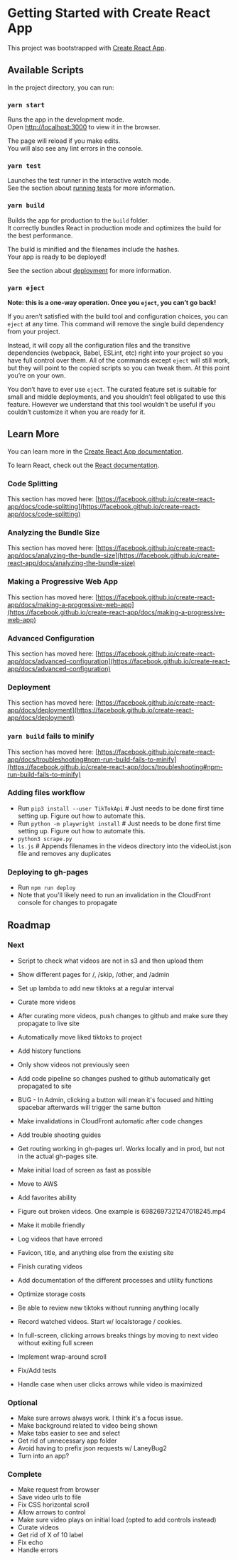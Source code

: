 # Getting Started with Create React App

This project was bootstrapped with [Create React App](https://github.com/facebook/create-react-app).

## Available Scripts

In the project directory, you can run:

### `yarn start`

Runs the app in the development mode.\
Open [http://localhost:3000](http://localhost:3000) to view it in the browser.

The page will reload if you make edits.\
You will also see any lint errors in the console.

### `yarn test`

Launches the test runner in the interactive watch mode.\
See the section about [running tests](https://facebook.github.io/create-react-app/docs/running-tests) for more information.

### `yarn build`

Builds the app for production to the `build` folder.\
It correctly bundles React in production mode and optimizes the build for the best performance.

The build is minified and the filenames include the hashes.\
Your app is ready to be deployed!

See the section about [deployment](https://facebook.github.io/create-react-app/docs/deployment) for more information.

### `yarn eject`

**Note: this is a one-way operation. Once you `eject`, you can’t go back!**

If you aren’t satisfied with the build tool and configuration choices, you can `eject` at any time. This command will remove the single build dependency from your project.

Instead, it will copy all the configuration files and the transitive dependencies (webpack, Babel, ESLint, etc) right into your project so you have full control over them. All of the commands except `eject` will still work, but they will point to the copied scripts so you can tweak them. At this point you’re on your own.

You don’t have to ever use `eject`. The curated feature set is suitable for small and middle deployments, and you shouldn’t feel obligated to use this feature. However we understand that this tool wouldn’t be useful if you couldn’t customize it when you are ready for it.

## Learn More

You can learn more in the [Create React App documentation](https://facebook.github.io/create-react-app/docs/getting-started).

To learn React, check out the [React documentation](https://reactjs.org/).

### Code Splitting

This section has moved here: [https://facebook.github.io/create-react-app/docs/code-splitting](https://facebook.github.io/create-react-app/docs/code-splitting)

### Analyzing the Bundle Size

This section has moved here: [https://facebook.github.io/create-react-app/docs/analyzing-the-bundle-size](https://facebook.github.io/create-react-app/docs/analyzing-the-bundle-size)

### Making a Progressive Web App

This section has moved here: [https://facebook.github.io/create-react-app/docs/making-a-progressive-web-app](https://facebook.github.io/create-react-app/docs/making-a-progressive-web-app)

### Advanced Configuration

This section has moved here: [https://facebook.github.io/create-react-app/docs/advanced-configuration](https://facebook.github.io/create-react-app/docs/advanced-configuration)

### Deployment

This section has moved here: [https://facebook.github.io/create-react-app/docs/deployment](https://facebook.github.io/create-react-app/docs/deployment)

### `yarn build` fails to minify

This section has moved here: [https://facebook.github.io/create-react-app/docs/troubleshooting#npm-run-build-fails-to-minify](https://facebook.github.io/create-react-app/docs/troubleshooting#npm-run-build-fails-to-minify)

### Adding files workflow
- Run `pip3 install --user TikTokApi` # Just needs to be done first time setting up. Figure out how to automate this.
- Run `python -m playwright install` # Just needs to be done first time setting up. Figure out how to automate this.
- `python3 scrape.py`
- `ls.js` # Appends filenames in the videos directory into the videoList.json file and removes any duplicates

### Deploying to gh-pages
- Run `npm run deploy`
- Note that you'll likely need to run an invalidation in the CloudFront console for changes to propagate

## Roadmap
### Next
- Script to check what videos are not in s3 and then upload them
- Show different pages for /, /skip, /other, and /admin
- Set up lambda to add new tiktoks at a regular interval
- Curate more videos
- After curating more videos, push changes to github and make sure they propagate to live site
- Automatically move liked tiktoks to project
- Add history functions
- Only show videos not previously seen
- Add code pipeline so changes pushed to github automatically get propagated to site
- BUG - In Admin, clicking a button will mean it's focused and hitting spacebar afterwards will trigger the same button
- Make invalidations in CloudFront automatic after code changes
- Add trouble shooting guides
- Get routing working in gh-pages url. Works locally and in prod, but not in the actual gh-pages site.

- Make initial load of screen as fast as possible
- Move to AWS
- Add favorites ability
- Figure out broken videos. One example is 6982697321247018245.mp4
- Make it mobile friendly
- Log videos that have errored
- Favicon, title, and anything else from the existing site
- Finish curating videos
- Add documentation of the different processes and utility functions
- Optimize storage costs
- Be able to review new tiktoks without running anything locally
- Record watched videos. Start w/ localstorage / cookies.
- In full-screen, clicking arrows breaks things by moving to next video without exiting full screen
- Implement wrap-around scroll
- Fix/Add tests
- Handle case when user clicks arrows while video is maximized

### Optional
- Make sure arrows always work. I think it's a focus issue.
- Make background related to video being shown
- Make tabs easier to see and select
- Get rid of unnecessary app folder
- Avoid having to prefix json requests w/ LaneyBug2
- Turn into an app?

### Complete
- Make request from browser
- Save video urls to file
- Fix CSS horizontal scroll
- Allow arrows to control
- Make sure video plays on initial load (opted to add controls instead)
- Curate videos
- Get rid of X of 10 label
- Fix echo
- Handle errors


